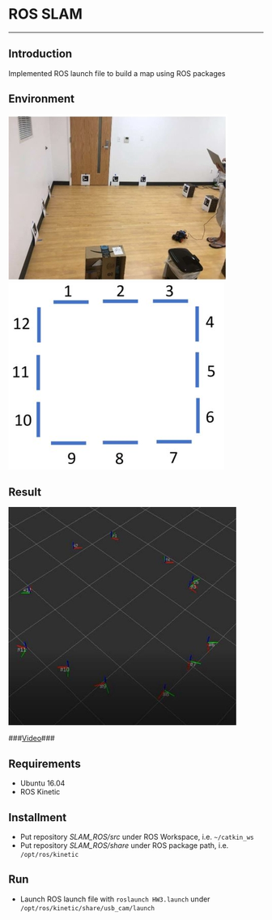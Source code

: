 # **ROS SLAM** #
- - -
## **Introduction** ##
Implemented ROS launch file to build a map using ROS packages

## **Environment** ##
![Alt text](img/Environment1.jpg)
![Alt text](img/Environment2.JPG)

## **Result** ##
![Alt text](img/Result1.jpg)  

###[Video](https://youtu.be/bA_MkM1NLRY)###

## **Requirements** ##
* Ubuntu 16.04
* ROS Kinetic

## **Installment** ##
* Put repository *SLAM_ROS/src* under ROS Workspace, i.e. ```~/catkin_ws```
* Put repository *SLAM_ROS/share* under ROS package path, i.e. ```/opt/ros/kinetic```

## **Run** ##
* Launch ROS launch file with ```roslaunch HW3.launch``` under ```/opt/ros/kinetic/share/usb_cam/launch```